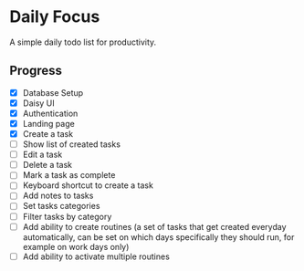 # Daily Focus

A simple daily todo list for productivity.

## Progress

- [x] Database Setup
- [x] Daisy UI
- [x] Authentication
- [x] Landing page
- [x] Create a task
- [ ] Show list of created tasks
- [ ] Edit a task
- [ ] Delete a task
- [ ] Mark a task as complete
- [ ] Keyboard shortcut to create a task
- [ ] Add notes to tasks
- [ ] Set tasks categories
- [ ] Filter tasks by category
- [ ] Add ability to create routines (a set of tasks that get created everyday automatically, can be set on which days specifically they should run, for example on work days only)
- [ ] Add ability to activate multiple routines
